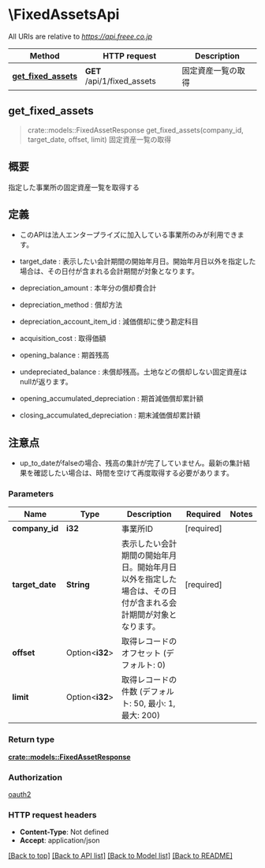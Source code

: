 # \FixedAssetsApi

All URIs are relative to *https://api.freee.co.jp*

Method | HTTP request | Description
------------- | ------------- | -------------
[**get_fixed_assets**](FixedAssetsApi.md#get_fixed_assets) | **GET** /api/1/fixed_assets | 固定資産一覧の取得



## get_fixed_assets

> crate::models::FixedAssetResponse get_fixed_assets(company_id, target_date, offset, limit)
固定資産一覧の取得

<h2 id=\"\">概要</h2> <p>指定した事業所の固定資産一覧を取得する</p>  <h2 id=\"\">定義</h2> <ul>   <li>このAPIは法人エンタープライズに加入している事業所のみが利用できます。</li>   <li><p>target_date : 表示したい会計期間の開始年月日。開始年月日以外を指定した場合は、その日付が含まれる会計期間が対象となります。</p></li>   <li><p>depreciation_amount : 本年分の償却費合計</p></li>   <li><p>depreciation_method : 償却方法</p></li>   <li><p>depreciation_account_item_id : 減価償却に使う勘定科目</p></li>   <li><p>acquisition_cost : 取得価額</p></li>   <li><p>opening_balance : 期首残高</p></li>   <li><p>undepreciated_balance : 未償却残高。土地などの償却しない固定資産はnullが返ります。</p></li>   <li><p>opening_accumulated_depreciation : 期首減価償却累計額</p></li>   <li><p>closing_accumulated_depreciation : 期末減価償却累計額</p></li> </ul> <h2 id=\"\">注意点</h2> <ul>   <li><p>up_to_dateがfalseの場合、残高の集計が完了していません。最新の集計結果を確認したい場合は、時間を空けて再度取得する必要があります。</p></li> </ul>

### Parameters


Name | Type | Description  | Required | Notes
------------- | ------------- | ------------- | ------------- | -------------
**company_id** | **i32** | 事業所ID | [required] |
**target_date** | **String** | 表示したい会計期間の開始年月日。開始年月日以外を指定した場合は、その日付が含まれる会計期間が対象となります。 | [required] |
**offset** | Option<**i32**> | 取得レコードのオフセット (デフォルト: 0) |  |
**limit** | Option<**i32**> | 取得レコードの件数 (デフォルト: 50, 最小: 1, 最大: 200) |  |

### Return type

[**crate::models::FixedAssetResponse**](fixedAssetResponse.md)

### Authorization

[oauth2](../README.md#oauth2)

### HTTP request headers

- **Content-Type**: Not defined
- **Accept**: application/json

[[Back to top]](#) [[Back to API list]](../README.md#documentation-for-api-endpoints) [[Back to Model list]](../README.md#documentation-for-models) [[Back to README]](../README.md)

